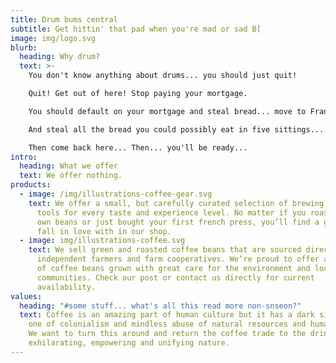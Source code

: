 ```yaml
---
title: Drum bums central
subtitle: Get hittin' that pad when you're mad or sad B[
image: img/logo.svg
blurb:
  heading: Why drum?
  text: >-
    You don't know anything about drums... you should just quit!

    Quit! Get out of here! Stop paying your mortgage.

    You should default on your mortgage and steal bread... move to France first though.

    And steal all the bread you could possibly eat in five sittings... then eat it in one sitting. In a public place. And laugh... Laugh loudly until passers-bys become frightened...

    Then come back here... Then... you'll be ready...
intro:
  heading: What we offer
  text: We offer nothing.
products:
  - image: /img/illustrations-coffee-gear.svg
    text: We offer a small, but carefully curated selection of brewing gear and
      tools for every taste and experience level. No matter if you roast your
      own beans or just bought your first french press, you’ll find a gadget to
      fall in love with in our shop.
  - image: img/illustrations-coffee.svg
    text: We sell green and roasted coffee beans that are sourced directly from
      independent farmers and farm cooperatives. We’re proud to offer a variety
      of coffee beans grown with great care for the environment and local
      communities. Check our post or contact us directly for current
      availability.
values:
  heading: "#some stuff... what's all this read more non-snseon?"
  text: Coffee is an amazing part of human culture but it has a dark side too –
    one of colonialism and mindless abuse of natural resources and human lives.
    We want to turn this around and return the coffee trade to the drink’s
    exhilarating, empowering and unifying nature.
---
```

